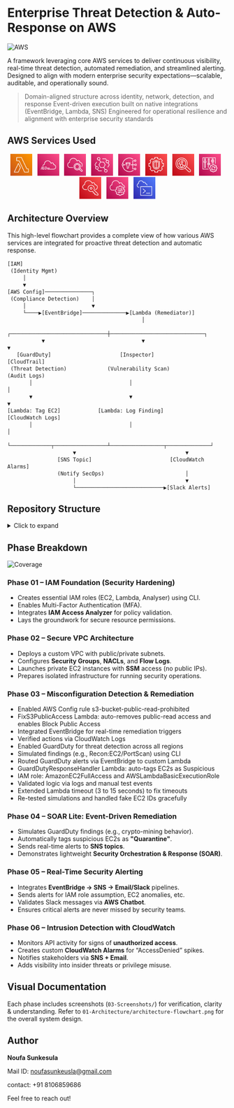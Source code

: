 # Enterprise Threat Detection & Auto-Response on AWS

![AWS](https://img.shields.io/badge/built%20on-AWS-orange)

A framework leveraging core AWS services to deliver continuous visibility, real-time threat detection, automated remediation, and streamlined alerting. Designed to align with modern enterprise security expectations—scalable, auditable, and operationally sound.

> Domain-aligned structure across identity, network, detection, and response
> Event-driven execution built on native integrations (EventBridge, Lambda, SNS)
> Engineered for operational resilience and alignment with enterprise security standards

## AWS Services Used

<p align="center">
  <img src="04-assets/lambda.png" width="50" title="Lambda"/> &nbsp;
  <img src="04-assets/cloudtrail.png" width="50" title="CloudTrail"/> &nbsp;
  <img src="04-assets/cloudwatch.png" width="50" title="CloudWatch"/> &nbsp;
  <img src="04-assets/eventbridge.png" width="50" title="EventBridge"/> &nbsp;
  <img src="04-assets/sns.png" width="50" title="SNS"/> &nbsp;
  <img src="04-assets/guardduty.png" width="50" title="GuardDuty"/> &nbsp;
  <img src="04-assets/inspector.png" width="50" title="Inspector"/> &nbsp;
  <img src="04-assets/config.png" width="50" title="Config"/> &nbsp;
  <img src="04-assets/iam-identity-center.png" width="50" title="IAM"/> &nbsp;
  <img src="04-assets/systems-manager.png" width="50" title="SSM"/> &nbsp;
  <img src="04-assets/cloudshell.png" width="50" title="CloudShell"/>
</p>

## Architecture Overview

This high-level flowchart provides a complete view of how various AWS services are integrated for proactive threat detection and automatic response.

```plaintext
[IAM]
 (Identity Mgmt)
     │
     ▼
[AWS Config]───────────────┐
 (Compliance Detection)    │
     │                     ▼
     └────▶[EventBridge]──────────────▶[Lambda (Remediator)]
                                           │
           ┌───────────────────────────────┼──────────────────────────────┐
           ▼                               ▼                              ▼
   [GuardDuty]                      [Inspector]                    [CloudTrail]
 (Threat Detection)             (Vulnerability Scan)               (Audit Logs)
       │                               │                                 │
       ▼                               ▼                                 ▼
[Lambda: Tag EC2]            [Lambda: Log Finding]              [CloudWatch Logs]
       │                               │                                 │
       └─────────────┬─────────────────┴─────────────────┬──────────────┘
                     ▼                                   ▼
                [SNS Topic]                         [CloudWatch Alarms]
                (Notify SecOps)                          │
                     │                                   ▼
                     └────────────────────────────▶[Slack Alerts]

```

## Repository Structure
<details>
<summary>Click to expand</summary>

```plaintext
enterprise-threat-detection-auto-response/
│
├── 01-architecture/
│   └── architecture-flowchart.png
│
├── 02-scripts/
│   └── phase1-iam-cli-commands.sh
│
├── 03-screenshots/
│   ├── phase-01-iam-foundation/
│   │   ├── phase1.1a-ec2-role-creation.jpg
│   │   ├── phase1.1b-ec2-securityrole-creation.jpg
│   │   ├── phase1.2a-lambda-remediation.jpg
│   │   ├── phase1.3-assessmentrole.jpg
│   │   ├── phase1.4-mfa-enabling.jpg
│   │   └── phase1.5-access-analyser.jpg
│   │
│   ├── phase-02-secure-network-architecture/
│   │   ├── phase2.1-vpc-creation.png
│   │   ├── phase2.2-securitygroup-creation.png
│   │   ├── phase2.3-nacl.png
│   │   ├── phase2.4-log-flow-creation.png
│   │   └── phase2.5-ec2-instance-launching.png
│   │
│   ├── phase-03-misconfig-detection-remediation/
│   │   ├── phase3.1-guardduty-findings.png
│   │   ├── phase3.2-eventbridge-rule.png
│   │   ├── phase3.3-cloudwatch-log.png
│   │   ├── phase3.4-lambda-function-deployed.png
│   │   ├── phase3.5-cloudwatch-logs.png
│   │   ├── phase3.6-aws-inspector.png
│   │   ├── phase3.7-cloudtraillogs.png
│   │   └── phase3.8-guardduty-finding.png
│   │
│   ├── phase-04-soar-lite-auto-remediation/
│   │   ├── phase4.1-eventbridge-rule.png
│   │   └── phase4.2-sns-subscription.png
│   │
│   ├── phase-05-realtime-security-alerting/
│   │   ├── phase5.1-eventbridge-sns-integration.png
│   │   ├── phase5.2-sns-integration-eventbridge.png
│   │   ├── phase5.3-test-sns-alert.png
│   │   ├── phase5.4-slack-integration.png
│   │   └── phase5.5-slack-test-message.png
│   │
│   └── phase-06-cloudwatch-intrusion-detection/
│       ├── phase6.1-unauthorized-api-alert-cloudwatch.png
│       ├── phase6.2-cloudwatch-logs.png
│       └── phase6.3-email-alert-unauthorized-api.png
│
├── 04-assets/
│   ├── lambda.png
│   ├── cloudtrail.png
│   ├── cloudwatch.png
│   ├── eventbridge.png
│   ├── sns.png
│   ├── guardduty.png
│   ├── inspector.png
│   ├── config.png
│   ├── iam-identity-center.png
│   ├── systems-manager.png
│   └── cloudshell.png
```
</details>

## Phase Breakdown
![Coverage](https://img.shields.io/badge/coverage-6%20phases-blueviolet)

### Phase 01 – IAM Foundation (Security Hardening)

- Creates essential IAM roles (EC2, Lambda, Analyser) using CLI.
- Enables Multi-Factor Authentication (MFA).
- Integrates **IAM Access Analyzer** for policy validation.
- Lays the groundwork for secure resource permissions.

### Phase 02 – Secure VPC Architecture

- Deploys a custom VPC with public/private subnets.
- Configures **Security Groups**, **NACLs**, and **Flow Logs**.
- Launches private EC2 instances with **SSM** access (no public IPs).
- Prepares isolated infrastructure for running security operations.

### Phase 03 – Misconfiguration Detection & Remediation

- Enabled AWS Config rule s3-bucket-public-read-prohibited  
- FixS3PublicAccess Lambda: auto-removes public-read access and enables Block Public Access  
- Integrated EventBridge for real-time remediation triggers  
- Verified actions via CloudWatch Logs  
- Enabled GuardDuty for threat detection across all regions  
- Simulated findings (e.g., Recon:EC2/PortScan) using CLI  
- Routed GuardDuty alerts via EventBridge to custom Lambda  
- GuardDutyResponseHandler Lambda: auto-tags EC2s as Suspicious  
- IAM role: AmazonEC2FullAccess and AWSLambdaBasicExecutionRole  
- Validated logic via logs and manual test events  
- Extended Lambda timeout (3 to 15 seconds) to fix timeouts  
- Re-tested simulations and handled fake EC2 IDs gracefully  

### Phase 04 – SOAR Lite: Event-Driven Remediation

- Simulates GuardDuty findings (e.g., crypto-mining behavior).
- Automatically tags suspicious EC2s as **"Quarantine"**.
- Sends real-time alerts to **SNS topics**.
- Demonstrates lightweight **Security Orchestration & Response (SOAR)**.

### Phase 05 – Real-Time Security Alerting

- Integrates **EventBridge → SNS → Email/Slack** pipelines.
- Sends alerts for IAM role assumption, EC2 anomalies, etc.
- Validates Slack messages via **AWS Chatbot**.
- Ensures critical alerts are never missed by security teams.

### Phase 06 – Intrusion Detection with CloudWatch

- Monitors API activity for signs of **unauthorized access**.
- Creates custom **CloudWatch Alarms** for “AccessDenied” spikes.
- Notifies stakeholders via **SNS + Email**.
- Adds visibility into insider threats or privilege misuse.

## Visual Documentation

Each phase includes screenshots (`03-Screenshots/`) for verification, clarity & understanding. Refer to `01-Architecture/architecture-flowchart.png` for the overall system design.


## Author

**Noufa Sunkesula**

Mail ID: noufasunkeusla@gmail.com

contact: +91 8106859686

Feel free to reach out!
